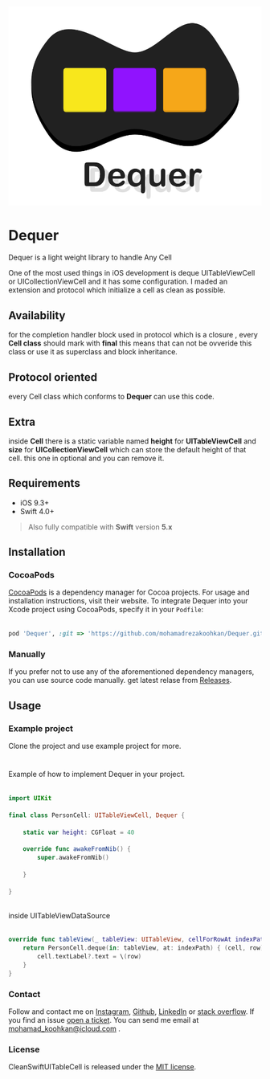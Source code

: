 
![Dequer is Light weight library to handle Any Cell](https://github.com/mohamadrezakoohkan/Dequer/blob/master/Dequer/Dequer.png)

# Dequer
Dequer is a light weight library to handle Any Cell

One of the most used things in iOS development is deque UITableViewCell or UICollectionViewCell and it has some configuration. I maded an extension and protocol which initialize a cell as clean as possible.  

## Availability
for the completion handler block  used in protocol which is a closure , every **Cell class** should mark with **final** this means that can not be ovveride this class or use it as superclass and block inheritance.

## Protocol oriented
every Cell class which conforms to **Dequer** can use this code.


## Extra
inside **Cell** there is a static variable named **height**  for **UITableViewCell** and **size** for **UICollectionViewCell** which can store the default height of that cell. this one in optional and you can remove it.


## Requirements
- iOS 9.3+ 
- Swift 4.0+
>  Also fully compatible with **Swift** version **5.x**

## Installation

### CocoaPods

[CocoaPods](https://cocoapods.org) is a dependency manager for Cocoa projects. For usage and installation instructions, visit their website. To integrate Dequer into your Xcode project using CocoaPods, specify it in your `Podfile`:

```ruby

pod 'Dequer', :git => 'https://github.com/mohamadrezakoohkan/Dequer.git'
```

### Manually

If you prefer not to use any of the aforementioned dependency managers, you can use source code manually. get latest relase from [Releases](https://github.com/mohamadrezakoohkan/Dequer/releases).



## Usage

### Example project

Clone the project and use example project  for more.

#

Example of how to implement Dequer in your project.

```swift

import UIKit

final class PersonCell: UITableViewCell, Dequer {

    static var height: CGFloat = 40

    override func awakeFromNib() {
        super.awakeFromNib()

    }

}
    
```

inside UITableViewDataSource 

```swift

override func tableView(_ tableView: UITableView, cellForRowAt indexPath: IndexPath) -> UITableViewCell {
    return PersonCell.deque(in: tableView, at: indexPath) { (cell, row) in
        cell.textLabel?.text = \(row)
    }
}
```

### Contact

Follow and contact me on [Instagram](https://www.instagram.com/mohamadreza.codes/),  [Github](https://github.com/mohamadrezakoohkan), [LinkedIn](https://www.linkedin.com/in/mohammad-reza-koohkan-558306160/) or [stack overflow](https://stackoverflow.com/users/9706268/mohamad-reza-koohkan?tab=profile). If you find an issue [open a ticket](https://github.com/mohamadrezakoohkan/Dequerissues/new). You can send me email at mohamad_koohkan@icloud.com .

### License
CleanSwiftUITableCell is released under the [MIT license](https://github.com/mohamadrezakoohkan/Dequer/blob/master/LICENSE.md).
